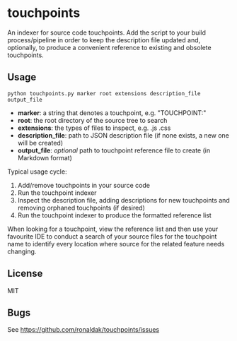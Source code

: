 # touchpoints
An indexer for source code touchpoints. Add the script to your build process/pipeline in order to keep the description file updated and, optionally, to produce a convenient reference to existing and obsolete touchpoints.

## Usage

    python touchpoints.py marker root extensions description_file output_file

  * **marker**: a string that denotes a touchpoint, e.g. "TOUCHPOINT:"
  * **root**: the root directory of the source tree to search
  * **extensions**: the types of files to inspect, e.g. .js .css
  * **description_file**: path to JSON description file (if none exists, a new one will be created)
  * **output_file**: _optional_ path to touchpoint reference file to create (in Markdown format)

Typical usage cycle:

  1. Add/remove touchpoints in your source code
  2. Run the touchpoint indexer
  3. Inspect the description file, adding descriptions for new touchpoints and removing orphaned touchpoints (if desired)
  4. Run the touchpoint indexer to produce the formatted reference list

When looking for a touchpoint, view the reference list and then use your favourite IDE to conduct a search of your source files for the touchpoint name to identify every location where source for the related feature needs changing.

## License

MIT

## Bugs

See <https://github.com/ronaldak/touchpoints/issues>
